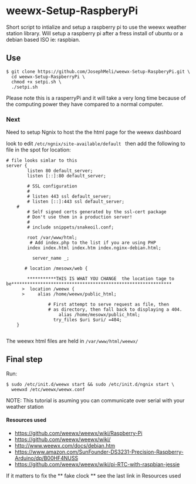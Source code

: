 # weewx-Setup-RaspberyPi
Short script to intialize and setup a raspberry pi to use the weewx weather station library.
Will setup a raspberry pi after a fress install of ubuntu or a debian based ISO ie: raspbian.

## Use
``` 
$ git clone https://github.com/JosephMeli/weewx-Setup-RaspberyPi.git \
  cd weewx-Setup-RaspberryPi \
  chmod +x setpi.sh \
  ./setpi.sh
```
Please note this is a rasperryPi and it will take a very long time because of the computing power they have compared to a normal computer.

### Next
Need to setup Ngnix to host the the html page for the weewx dashboard

look to edit ```/etc/ngnix/site-available/default ``` then add the following to file in the spot for location:
```
# file looks simlar to this 
server {
        listen 80 default_server;
        listen [::]:80 default_server;

        # SSL configuration
        #
        # listen 443 ssl default_server;
        # listen [::]:443 ssl default_server;
	#
        # Self signed certs generated by the ssl-cert package
        # Don't use them in a production server!
        #
        # include snippets/snakeoil.conf;

        root /var/www/html;
         # Add index.php to the list if you are using PHP
        index index.html index.htm index.nginx-debian.html;

	      server_name _;

       # location /mesowx/web {
        
        ***********THIS IS WHAT YOU CHANGE  the location tage to be*************************************************************
      >  location /weewx {
      >    	alias /home/weewx/public_html;
       
                # First attempt to serve request as file, then
                # as directory, then fall back to displaying a 404.
		            alias /home/mesowx/public_html;
	              try_files $uri $uri/ =404;
	}


```
The weewx html files are held in ```/var/www/html/weewx/ ```

## Final step
Run: 
```
$ sudo /etc/init.d/weewx start && sudo /etc/init.d/ngnix start \
  weewxd /etc/weewx/weewx.conf
```
NOTE: This tutorial is asuming you can communicate over serial with your weather station 



#### Resources used
* https://github.com/weewx/weewx/wiki/Raspberry-Pi
* https://github.com/weewx/weewx/wiki/
* http://www.weewx.com/docs/debian.htm
* https://www.amazon.com/SunFounder-DS3231-Precision-Raspberry-Arduino/dp/B00HF4NUSS
* https://github.com/weewx/weewx/wiki/pi-RTC-with-raspbian-jessie

If it matters to fix the ** fake clock ** see the last link in Resources used

